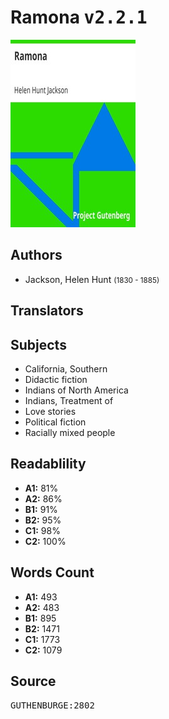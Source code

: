 # Ramona <kbd>v2.2.1</kbd>

![](./cover.medium.jpg "")

## Authors


 - Jackson, Helen Hunt <small>(1830 - 1885)</small>

## Translators



## Subjects


 - California, Southern
 - Didactic fiction
 - Indians of North America
 - Indians, Treatment of
 - Love stories
 - Political fiction
 - Racially mixed people

## Readablility


 - **A1:** 81%
 - **A2:** 86%
 - **B1:** 91%
 - **B2:** 95%
 - **C1:** 98%
 - **C2:** 100%

## Words Count


 - **A1:** 493
 - **A2:** 483
 - **B1:** 895
 - **B2:** 1471
 - **C1:** 1773
 - **C2:** 1079

## Source


<kbd>GUTHENBURGE:2802</kbd>
